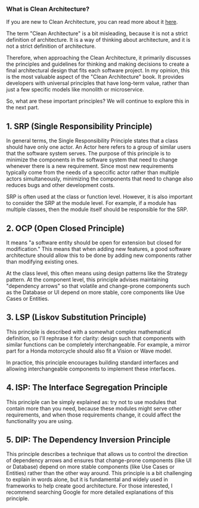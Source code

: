 

### What is Clean Architecture?

If you are new to Clean Architecture, you can read more about it [here](https://blog.cleancoder.com/uncle-bob/2012/08/13/the-clean-architecture.html).

The term "Clean Architecture" is a bit misleading, because it is not a strict definition of architecture. It is a way of thinking about architecture, and it is not a strict definition of architecture.

Therefore, when approaching the Clean Architecture, it primarily discusses the principles and guidelines for thinking and making decisions to create a final architectural design that fits each software project. In my opinion, this is the most valuable aspect of the "Clean Architecture" book. It provides developers with universal principles that have long-term value, rather than just a few specific models like monolith or microservice.

So, what are these important principles? We will continue to explore this in the next part. 

## 1. SRP (Single Responsibility Principle)
In general terms, the Single Responsibility Principle states that a class should have only one actor. An Actor here refers to a group of similar users that the software system serves.
The purpose of this principle is to minimize the components in the software system that need to change whenever there is a new requirement. Since most new requirements typically come from the needs of a speccific  actor rather than multiple actors simultaneously, minimizing the components that need to change also reduces bugs and other development costs.

SRP is often used at the class or function level. However, it is also important to consider the SRP at the module level. For example, if a module has multiple classes, then the module itself should be responsible for the SRP.

## 2. OCP (Open Closed Principle)
It means "a software entity should be open for extension but closed for modification." This means that when adding new features, a good software architecture should allow this to be done by adding new components rather than modifying existing ones.

At the class level, this often means using design patterns like the Strategy pattern. At the component level, this principle advises maintaining "dependency arrows" so that volatile and change-prone components such as the Database or UI depend on more stable, core components like Use Cases or Entities.

## 3. LSP (Liskov Substitution Principle)
This principle is described with a somewhat complex mathematical definition, so I'll rephrase it for clarity: design such that components with similar functions can be completely interchangeable. For example, a mirror part for a Honda motorcycle should also fit a Vision or Wave model.

In practice, this principle encourages building standard interfaces and allowing interchangeable components to implement these interfaces.

## 4. ISP: The Interface Segregation Principle
This principle can be simply explained as: try not to use modules that contain more than you need, because these modules might serve other requirements, and when those requirements change, it could affect the functionality you are using.

## 5. DIP: The Dependency Inversion Principle
This principle describes a technique that allows us to control the direction of dependency arrows and ensures that change-prone components (like UI or Database) depend on more stable components (like Use Cases or Entities) rather than the other way around. This principle is a bit challenging to explain in words alone, but it is fundamental and widely used in frameworks to help create good architecture. For those interested, I recommend searching Google for more detailed explanations of this principle.
